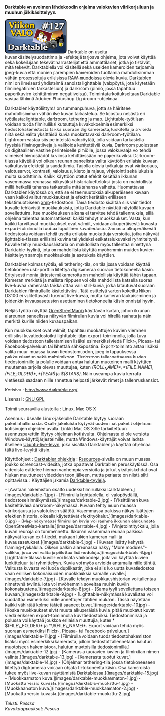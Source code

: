 <!--
Title: 3x23 Darktable - Viikon VALO #127
Date: 2013/06/02
Pageimage: valo127-darktable.png
Tags: Linux,Mac OS X,Kuvat,Kuvankäsittely,Valokuvat
-->

**Darktable on avoimen lähdekoodin ohjelma valokuvien värikorjailuun ja
muuhun jälkikäsittelyyn.**

![](images/valo127-darktable.png "fig:valo127-darktable.png") Darktable on
useita kuvankäsittelysuodattimia ja -efektejä tarjoava ohjelma, jota
voivat käyttää sekä kokeilujaan tekevät harrastelijat että
ammattilaiset, jotka jo tietävät, mitä tekevät. Darktablella voi
käsitellä sekä useiden kameroiden tarjoamia jpeg-kuvia että monien
parempien kameroiden tuottamia mahdollisimman vähän prosessoituja
erilaisissa
[RAW-muodoissa](http://en.wikipedia.org/wiki/Raw_image_format) olevia
kuvia. Darktablen nimi on ilmeisesti yhdistelmä sanoista lighttable
(valopöytä, jota käytetään filminegatiivien tarkasteluun) ja darkroom
(pimiö, jossa tapahtuu paperikuvien kehittäminen negatiiveista).
Toimintatarkoitukseltaan Darktable vastaa lähinnä Adoben Photoshop
Lightroom -ohjelmaa.

Darktablen käyttöliittymä on tummanpuhuva, jotta se häiritsee
mahdollisimman vähän itse kuvan tarkastelua. Se koostuu neljästä eri
työtilasta: lighttable, darkroom, tethering ja map. Lighttable-työtilaan
voidaan tuoda filmirulliksi kutsuttuja kuvakokoelmia esimerkiksi
tiedostohakemistosta taikka suoraan digikamerasta, luokitella ja
arvioida niitä sekä valita yksittäisiä kuvia muokattavaksi
darkroom-työtilaan. Lightroom vastaa siis perinteistä valopöytää, jolla
voidaan tarkastella fyysisiä filminegatiiveja ja valikoida kehitettäviä
kuvia. Darkroom puolestaan on digitaalinen vastine perinteiselle
pimiölle, jossa valokuvaaja voi tehdä viimeiset hienosäädöt kuviinsa
kehittäessään ne paperikuviksi. Darkroom-tilassa käyttäjä voi oikean
reunan paneelista valita käyttöön erilaisia kuvaan vaikuttavia efektejä
ja suodattimia. Tarjolla olevia työkaluja ovat värikorjaus,
valotusarvot, kontrasti, valoisuus, kierto ja rajaus, vinjetointi sekä
lukuisia muita suodattimia. Kaikki käyttöön otetut efektit kerätään
ikkunan vasemmassa reunassa näkyväksi historialuetteloksi, josta on
mahdollista millä hetkellä tahansa tarkastella mitä tahansa vaihetta.
Huomattavaa Darktablen käytössä on, että se ei tee muutoksia
alkuperäiseen kuvaan vaan kaikki valitut muokkaukset ja efektit kerätään
erilliseen tekstimuotoiseen
[xmp](http://en.wikipedia.org/wiki/Extensible_Metadata_Platform)-tiedostoon.
Tämä tiedosto sisältää siis vain tiedot kuvalle tehtävistä
muokkauksista, jotka Darktable näyttää näytöllä kuvaan sovellettuina.
Itse muokkauksen aikana ei tarvitse tehdä tallennuksia, sillä ohjelma
tallentaa automaattisesti kaikki tehdyt muokkaukset. Vasta, kun kaikki
tarvittavat muokkaukset ovat valmiit, voidaan alkuperäisestä kuvasta
export-toiminnolla tuottaa lopullinen kuvatiedosto. Samasta
alkuperäisestä tiedostosta voidaan tehdä useita erilaisia muokattuja
versioita, jotka näkyvät lighttable-tilassa erillisinä kuvina tai
yhdeksi esikatselukuvaksi ryhmiteltynä. Kuvalle tehty muokkaushistoria
on mahdollista myös tallentaa nimettynä Darktable-tyylinä, jota on
mahdollista käyttää myöhemmin muiden kuvien käsittelyyn samoja
muokkauksia ja asetuksia käyttäen.

Darktablen kolmas työtila, eli tethering-tila, on tila jossa voidaan
käyttää tietokoneen usb-porttiin liitettyä digikameraa suoraan
tietokoneelta käsin. Erityisesti monia järjestelmäkameroita on
mahdollista käyttää tähän tapaan. Kameran merkistä ja mallista riippuen
voi olla mahdollista katsella suoraa live-kuvaa kamerasta taikka ottaa
vain still-kuvia, jotka latautuvat suoraan Darktablen filmirullalle
käsiteltäviksi. Tätä esittelyä varten kokeiltu Nikon D3100 ei
valitettavasti tukenut live-kuvaa, mutta kameran laukaiseminen ja
joidenkin kuvausasetusten asettaminen tietokoneelta käsin onnistui
hyvin.

Neljäs työtila näyttää [OpenStreetMapia](OpenStreetMap)
käyttävän kartan, johon ikkunan alareunan paneelissa näkyvän filmirullan
kuvia voi hiirellä raahata ja näin merkitä kuville niiden kuvauspaikan.

Kun muokkaukset ovat valmiit, tapahtuu muokattujen kuvien vieminen
erillisiksi kuvatiedostoiksi lighttable-tilan export-toiminnolla, jolla
kuva voidaan tiedostoon tallentamisen lisäksi esimerkiksi viedä Flickr-,
Picasa- tai Facebook-palveluun tai lähettää sähköpostina.
Export-toiminto antaa lisäksi valita muun muassa kuvan tiedostomuodon,
jpeg:in tapauksessa pakkauslaadun sekä maksimikoon. Tiedostoon
tallennettaessa kuvien tiedostonimille ja polulle voidaan antaa halutun
muotoinen malli käyttäen muutamaa tarjolla olevaa muuttujaa, kuten
*$(ROLL_NAME)*, *$(FILE_NAME)*, *$(FILE_FOLDER)*, *$(YEAR)* ja
*$(STARS)*. Näin useampia kuvia kerralla vietäessä saadaan niille
annettua helposti järkevät nimet ja tallennuskansiot.

Kotisivu
:   <http://www.darktable.org/>

Lisenssi
:   [GNU GPL](GNU_GPL)

Toimii seuraavilla alustoilla
:   Linux, Mac OS X

Asennus
:   Usealle Linux-jakelulle Darktable löytyy suoraan paketinhallinnasta.
    Osalle jakeluista löytyvät uudemmat paketit ohjelman kotisivujen
    ohjeiden avulla. Linkki Mac OS X:lle tarkoitettuun asennuspakettiin
    löytyy ohjelman kotisivulta. Ohjelmasta ei ole versiota
    Windows-käyttöjärjestelmille, mutta Windows-käyttäjät voivat ladata
    itselleen [Ubuntu-live-levyn](http://files.pcode.nl/isos/), joka
    sisältää Darktablen ja käyttää ohjelmaa tältä live-levyltä käsin.

Käyttöohjeet
:   [Darktablen
    ohjekirja](http://www.darktable.org/usermanual/index.html.php)
:   [Resources](http://www.darktable.org/resources/)-sivulla on muun
    muassa joukko screencast-videoita, jotka opastavat Darktablen
    peruskäytössä. Osa videoista esittelee hieman vanhempia versioita ja
    jotkut yksityiskohdat ovat hiukan muuttuneet videoiden teon jälkeen,
    mutta periaate on niistä silti opittavissa.
:   Käyttäjien jakamia
    [Darktable-tyylejä](http://darktable.org/redmine/projects/darktable/wiki/DarktableStyles).

<div class="psgallery" markdown="1">
-   [Avataan hakemiston sisältö uudeksi filmirullaksi
    Darktableen.](images/darktable-1.jpg)
-   [Filmirulla lighttablella, eli valopöydällä,
    tiedostoselainnäkymässä.](images/darktable-2.jpg)
-   [Yksittäinen kuva käsiteltävänä darkroom-näkymässä. Kuvaan tehty
    muun muassa värikorjausta ja valotuksen säätöä. Vasemmassa palkissa
    näkyy lisättyjen efektien historia, oikealla käytettävät
    efektityökalut.](images/darktable-3.jpg)
-   [Map-näkymässä filmirullan kuvia voi raahata ikkunan alareunasta
    OpenStreetMap-kartalle.](images/darktable-4.jpg)
-   [Vinjetointityökalu, jolla kuvan reunoja on tummennettu. Ikkunan
    vasemman reunan palkissa näkyvät kuvan exif-tiedot, mukaan lukien
    kameran malli ja kuvausasetukset.](images/darktable-5.jpg)
-   [Kuvaan lisätty kehystä framing-työkalulla. Oikean palkin
    alareunassa näkyy "More modules"-valikko, josta voi valita ja
    piilottaa lisämoduleja.](images/darktable-6.jpg)
-   [Lighttable-tilassa kuville voi lisätä värikoodeja, joita voi
    käyttää kuvien luokitteluun tai ryhmittelyyn. Kuvia voi myös
    arvioida antamalla niille tähtiä. Valitusta kuvasta voi luoda
    duplikaatin, joka ei siis luo uutta kuvatiedostoa vaan erillisen
    kokonaisuuden muokkauksia samalle kuvalle.](images/darktable-7.jpg)
-   [Kuvalle tehdyn muokkaushistorian voi tallentaa nimettynä tyylinä,
    jota voi myöhemmin soveltaa muihin kuviin
    kokonaisuutena.](images/darktable-8.jpg)
-   [Sama tyyli sovellettuna toiseen kuvaan.](images/darktable-9.jpg)
-   [Lighttable-näkymässä kuvalistaa voi suodattaa esimerkiksi niille
    annettujen tähtien mukaan. Tässä näytetään kaikki vähintää kolme
    tähteä saaneet kuvat.](images/darktable-10.jpg)
-   [Koska muokkaukset eivät muuta alkuperäisiä kuvia, pitää muokatut
    kuvat viedä erikseen export-toiminnolla kuvatiedostoiksi.
    Tiedostonimissä ja polussa voi käyttää joukkoa erilaisia muuttujia,
    kuten * <br />$(FILE\_FOLDER)* ja *\$(FILE\_NAME)*. Export voidaan tehdä
    myös suoraan esimerkiksi Flickr-, Picasa- tai
    Facebook-palveluun.](images/darktable-11.jpg)
-   [Filmirulla voidaan tuoda tiedostohakemiston lisäksi myös
    esimerkiksi kamerasta, jolloin tiedostot tallennetaan halutun
    muotoiseen hakemistoon, halutun muotoisilla
    tiedostonimillä.](images/darktable-12.jpg)
-   [Kamerasta tuotavien kuvien ja filmirullan nimen
    valinta.](images/darktable-13.jpg)
-   [Kamerasta tuodut kuvat.](images/darktable-14.jpg)
-   [Ohjelman tethering-tila, jossa tietokoneeseen liitettyä digikameraa
    voidaan ohjata tietokoneelta käsin. Osa kameroista tukee myös
    live-kuvan näyttämistä Darktablessa.](images/darktable-15.jpg)
-   [Muokkaamaton kuva.](images/darktable-muokkaamaton-1.jpg)
-   [Muokattu versio kuvasta.](images/darktable-muokattu-1.jpg)
-   [Muokkaamaton kuva.](images/darktable-muokkaamaton-2.jpg)
-   [Muokattu versio kuvasta.](images/darktable-muokattu-2.jpg)
</div>

*Teksti: Pesasa* <br />
*Kuvakaappaukset: Pesasa*

